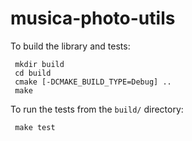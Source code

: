 # musica-photo-utils

To build the library and tests:

```
 mkdir build
 cd build
 cmake [-DCMAKE_BUILD_TYPE=Debug] ..
 make
```

To run the tests from the `build/` directory:

```
 make test
```
